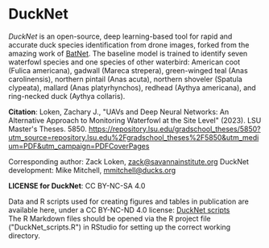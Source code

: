 # DuckNet

*DuckNet* is an open-source, deep learning-based tool for rapid and accurate duck species identification from drone images, forked from the amazing work of [BatNet](https://github.com/GabiK-bat/BatNet). The baseline model is trained to identify seven waterfowl species and one species of other waterbird: American coot (Fulica americana), gadwall (Mareca strepera), green-winged teal (Anas carolinensis), northern pintail (Anas acuta), northern shoveler (Spatula clypeata), mallard (Anas platyrhynchos), redhead (Aythya americana), and ring-necked duck (Aythya collaris).


**Citation**:
Loken, Zachary J., "UAVs and Deep Neural Networks: An Alternative Approach to Monitoring Waterfowl at
the Site Level" (2023). LSU Master's Theses. 5850. https://repository.lsu.edu/gradschool_theses/5850?utm_source=repository.lsu.edu%2Fgradschool_theses%2F5850&utm_medium=PDF&utm_campaign=PDFCoverPages

Corresponding author: Zack Loken, zack@savannainstitute.org
DuckNet development: Mike Mitchell, mmitchell@ducks.org

**LICENSE for DuckNet**: CC BY-NC-SA 4.0


Data and R scripts used for creating figures and tables in publication are available here, under a CC BY-NC-ND 4.0 license: [DuckNet scripts](https://github.com/mkmitchell/DuckNet/tree/main/DuckNet_scripts)  
The R Markdown files should be opened via the R project file ("DuckNet_scripts.R") in RStudio for setting up the correct working directory.


